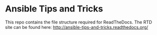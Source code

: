 # Ansible Tips and Tricks

This repo contains the file structure required for ReadTheDocs.  The RTD site can be found here: <http://ansible-tips-and-tricks.readthedocs.org/>


